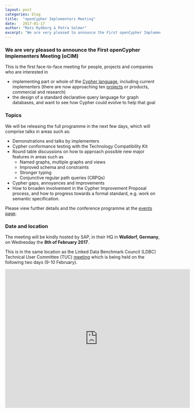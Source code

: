 ```yaml
---
layout: post
categories: blog
title:  "openCypher Implementers Meeting"
date:   2017-01-17
author: "Mats Rydberg & Petra Selmer"
excerpt: "We are very pleased to announce the First openCypher Implementers Meeting (oCIM). This is the first face-to-face meeting for people, projects and companies who are interested in implementing part or whole of the Cypher language, and/or who have an interest in the design of a standard declarative query language for graph databases and want to see how Cypher could evolve to help that goal."
---
```

### We are very pleased to announce the First openCypher Implementers Meeting (oCIM)

This is the first face-to-face meeting for people, projects and companies who are interested in

* implementing part or whole of the [Cypher language](https://neo4j.com/developer/cypher/), including current implementers (there are now approaching ten [projects](http://opencypher.org/projects) or products, commercial and research)
* the design of a standard declarative query language for graph databases, and want to see how Cypher could evolve to help that goal

### Topics

We will be releasing the full programme in the next few days, which will comprise talks in areas such as:

* Demonstrations and talks by implementers
* Cypher conformance testing with the Technology Compatibility Kit
* Round table discussions on how to approach possible new major features in areas such as
  * Named graphs, multiple graphs and views
  * Improved schema and constraints
  * Stronger typing
  * Conjunctive regular path queries (CRPQs)
* Cypher gaps, annoyances and improvements
* How to broaden involvement in the Cypher Improvement Proposal process, and how to progress towards a formal standard, e.g. work on semantic specification.

Please view further details and the conference programme at the [events page](http://opencypher.org/event/2017/02/08/event-ocim1/).

### Date and location

The meeting will be kindly hosted by SAP, in their HQ in **Walldorf, Germany**, on Wednesday the **8th of February 2017**.

This is in the same location as the Linked Data Benchmark Council (LDBC) Technical User Committee (TUC) [meeting](http://wiki.ldbcouncil.org/pages/viewpage.action?pageId=59277315) which is being held on the following two days (9-10 February).

<iframe src="https://www.google.com/maps/embed?pb=!1m18!1m12!1m3!1d29336.84473704138!2d8.621031074089677!3d49.2952287640476!2m3!1f0!2f0!3f0!3m2!1i1024!2i768!4f13.1!3m3!1m2!1s0x4797beb395cc1e81%3A0x41ffd3c8d095280!2sWalldorf%2C+Germany!5e0!3m2!1sen!2sse!4v1484643797015" width="600" height="450" frameborder="0" style="border:0" allowfullscreen></iframe>
